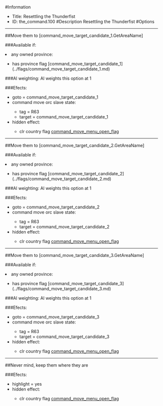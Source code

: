 #Information
 - Title: Resettling the Thunderfist
 - ID: the_command.100
#Description
Resettling the Thunderfist
#Options

___
##Move them to [command_move_target_candidate_1.GetAreaName]

###Available if:
<li>any owned province:</li><ul><li>has province flag [command_move_target_candidate_1](../flags/command_move_target_candidate_1.md)</li></ul>

###AI weighting:
AI weights this option at 1


###Efects:<ul><li>goto = command_move_target_candidate_1</li><li>command move orc slave state:</li><ul><li>tag = R63</li><li>target = command_move_target_candidate_1</li></ul><li>hidden effect:</li><ul><li>clr country flag [command_move_menu_open_flag](../flags/command_move_menu_open_flag.md)</li></ul></ul>

___
##Move them to [command_move_target_candidate_2.GetAreaName]

###Available if:
<li>any owned province:</li><ul><li>has province flag [command_move_target_candidate_2](../flags/command_move_target_candidate_2.md)</li></ul>

###AI weighting:
AI weights this option at 1


###Efects:<ul><li>goto = command_move_target_candidate_2</li><li>command move orc slave state:</li><ul><li>tag = R63</li><li>target = command_move_target_candidate_2</li></ul><li>hidden effect:</li><ul><li>clr country flag [command_move_menu_open_flag](../flags/command_move_menu_open_flag.md)</li></ul></ul>

___
##Move them to [command_move_target_candidate_3.GetAreaName]

###Available if:
<li>any owned province:</li><ul><li>has province flag [command_move_target_candidate_3](../flags/command_move_target_candidate_3.md)</li></ul>

###AI weighting:
AI weights this option at 1


###Efects:<ul><li>goto = command_move_target_candidate_3</li><li>command move orc slave state:</li><ul><li>tag = R63</li><li>target = command_move_target_candidate_3</li></ul><li>hidden effect:</li><ul><li>clr country flag [command_move_menu_open_flag](../flags/command_move_menu_open_flag.md)</li></ul></ul>

___
##Never mind, keep them where they are

###Efects:<ul><li>highlight = yes</li><li>hidden effect:</li><ul><li>clr country flag [command_move_menu_open_flag](../flags/command_move_menu_open_flag.md)</li></ul></ul>
